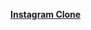 <a href="https://github.com/katerebello/laravel_project/tree/main/instagram_clone">**Instagram Clone**</a>
